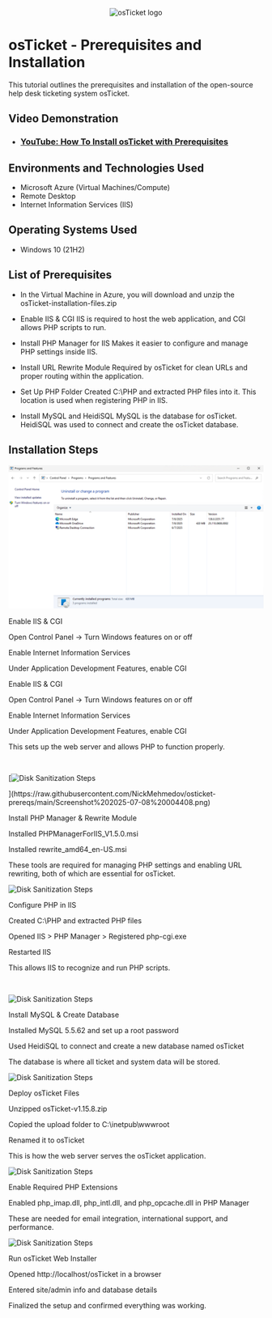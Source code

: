 <p align="center">
<img src="https://i.imgur.com/Clzj7Xs.png" alt="osTicket logo"/>
</p>

<h1>osTicket - Prerequisites and Installation</h1>
This tutorial outlines the prerequisites and installation of the open-source help desk ticketing system osTicket.<br />


<h2>Video Demonstration</h2>

- ### [YouTube: How To Install osTicket with Prerequisites](https://www.youtube.com)

<h2>Environments and Technologies Used</h2>

- Microsoft Azure (Virtual Machines/Compute)
- Remote Desktop
- Internet Information Services (IIS)

<h2>Operating Systems Used </h2>

- Windows 10</b> (21H2)

<h2>List of Prerequisites</h2>

- In the Virtual Machine in Azure, you will download and unzip the osTicket-installation-files.zip
- Enable IIS & CGI
IIS is required to host the web application, and CGI allows PHP scripts to run.
- Install PHP Manager for IIS
Makes it easier to configure and manage PHP settings inside IIS.
- Install URL Rewrite Module
Required by osTicket for clean URLs and proper routing within the application.
- Set Up PHP Folder
Created C:\PHP and extracted PHP files into it. This location is used when registering PHP in IIS.


- Install MySQL and HeidiSQL
MySQL is the database for osTicket. HeidiSQL was used to connect and create the osTicket database.



<h2>Installation Steps</h2>

<p>


![Disk Sanitization Steps](https://raw.githubusercontent.com/NickMehmedov/osticket-prereqs/main/Screenshot%202025-07-08%20003709.png)

Enable IIS & CGI

Open Control Panel → Turn Windows features on or off

Enable Internet Information Services

Under Application Development Features, enable CGI

Enable IIS & CGI

Open Control Panel → Turn Windows features on or off

Enable Internet Information Services

Under Application Development Features, enable CGI

This sets up the web server and allows PHP to function properly.
</p>
<br />

<p>
[<img src="https://i.imgur.com/DJmEXEB.png" height="80%" width="80%" alt="Disk Sanitization Steps"/>
</p>](https://raw.githubusercontent.com/NickMehmedov/osticket-prereqs/main/Screenshot%202025-07-08%20004408.png)
<p>
Install PHP Manager & Rewrite Module

Installed PHPManagerForIIS_V1.5.0.msi

Installed rewrite_amd64_en-US.msi

These tools are required for managing PHP settings and enabling URL rewriting, both of which are essential for osTicket.
<br />

<p>
<img src="https://i.imgur.com/DJmEXEB.png" height="80%" width="80%" alt="Disk Sanitization Steps"/>
</p>
<p>
Configure PHP in IIS

Created C:\PHP and extracted PHP files

Opened IIS > PHP Manager > Registered php-cgi.exe

Restarted IIS

This allows IIS to recognize and run PHP scripts.
</p>
<br />

<p>
<img src="https://i.imgur.com/DJmEXEB.png" height="80%" width="80%" alt="Disk Sanitization Steps"/>
</p>
<p>
Install MySQL & Create Database

Installed MySQL 5.5.62 and set up a root password

Used HeidiSQL to connect and create a new database named osTicket

The database is where all ticket and system data will be stored.

<p>
<img src="https://i.imgur.com/DJmEXEB.png" height="80%" width="80%" alt="Disk Sanitization Steps"/>
</p>
<p>
Deploy osTicket Files

Unzipped osTicket-v1.15.8.zip

Copied the upload folder to C:\inetpub\wwwroot

Renamed it to osTicket

This is how the web server serves the osTicket application.

<p>
<img src="https://i.imgur.com/DJmEXEB.png" height="80%" width="80%" alt="Disk Sanitization Steps"/>
</p>
<p>
Enable Required PHP Extensions

Enabled php_imap.dll, php_intl.dll, and php_opcache.dll in PHP Manager

These are needed for email integration, international support, and performance.

<p>
<img src="https://i.imgur.com/DJmEXEB.png" height="80%" width="80%" alt="Disk Sanitization Steps"/>
</p>
<p>
Run osTicket Web Installer

Opened http://localhost/osTicket in a browser

Entered site/admin info and database details

Finalized the setup and confirmed everything was working.
